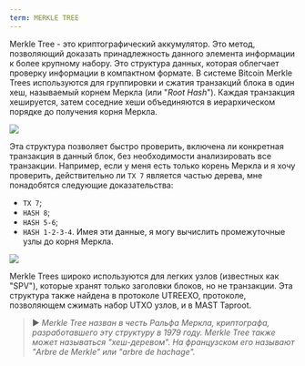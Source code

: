 ```yaml
---
term: MERKLE TREE
---
```


Merkle Tree - это криптографический аккумулятор. Это метод, позволяющий доказать принадлежность данного элемента информации к более крупному набору. Это структура данных, которая облегчает проверку информации в компактном формате. В системе Bitcoin Merkle Trees используются для группировки и сжатия транзакций блока в один хеш, называемый корнем Меркла (или "*Root Hash*"). Каждая транзакция хешируется, затем соседние хеши объединяются в иерархическом порядке до получения корня Меркла.

![](../../dictionnaire/assets/1.png)

Эта структура позволяет быстро проверить, включена ли конкретная транзакция в данный блок, без необходимости анализировать все транзакции. Например, если у меня есть только корень Меркла и я хочу проверить, действительно ли `TX 7` является частью дерева, мне понадобятся следующие доказательства:
* `TX 7`;
* `HASH 8`;
* `HASH 5-6`;
* `HASH 1-2-3-4`.
Имея эти данные, я могу вычислить промежуточные узлы до корня Меркла.

![](../../dictionnaire/assets/2.png)

Merkle Trees широко используются для легких узлов (известных как "SPV"), которые хранят только заголовки блоков, но не транзакции. Эта структура также найдена в протоколе UTREEXO, протоколе, позволяющем сжимать набор UTXO узлов, и в MAST Taproot.

> ► *Merkle Tree назван в честь Ральфа Меркла, криптографа, разработавшего эту структуру в 1979 году. Merkle Tree также может называться "хеш-деревом". На французском его называют "Arbre de Merkle" или "arbre de hachage".*